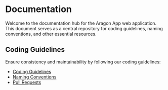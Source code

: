 # Documentation

Welcome to the documentation hub for the Aragon App web application. This document serves as a central repository for coding guidelines, naming conventions, and other essential resources.

## Coding Guidelines

Ensure consistency and maintainability by following our coding guidelines:

- [Coding Guidelines](./coding-guidelines/coding-guidelines.md)
- [Naming Conventions](./coding-guidelines/naming-conventions.md)
- [Pull Requests](./coding-guidelines/pull-requests.md)
